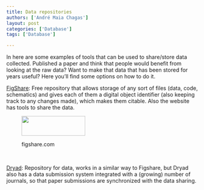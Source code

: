 ```yaml
---
title: Data repositories
authors: ['André Maia Chagas']
layout: post
categories: ['Database']
tags: ['Database']

---
```

In here are some examples of tools that can be used to share/store data collected. Published a paper and think that people would benefit from looking at the raw data? Want to make that data that has been stored for years useful? Here you&#8217;ll find some options on how to do it.

[FigShare](http://figshare.com/about): Free repository that allows storage of any sort of files (data, code, schematics) and gives each of them a digital object identifier (also keeping track to any changes made), which makes them citable. Also the website has tools to share the data.<figure id="attachment_1270" style="width: 167px" class="wp-caption aligncenter">

<img class="wp-image-1270 size-full" src="https://i1.wp.com/openeuroscience.com/wp-content/uploads/2014/07/full-logo.png?resize=167%2C52" width="167" height="52" data-recalc-dims="1" /><figcaption class="wp-caption-text">figshare.com</figcaption></figure>

&nbsp;

[Dryad](http://datadryad.org/): Repository for data, works in a similar way to Figshare, but Dryad also has a data submission system integrated with a (growing) number of journals, so that paper submissions are synchronized with the data sharing.

&nbsp;

&nbsp;
